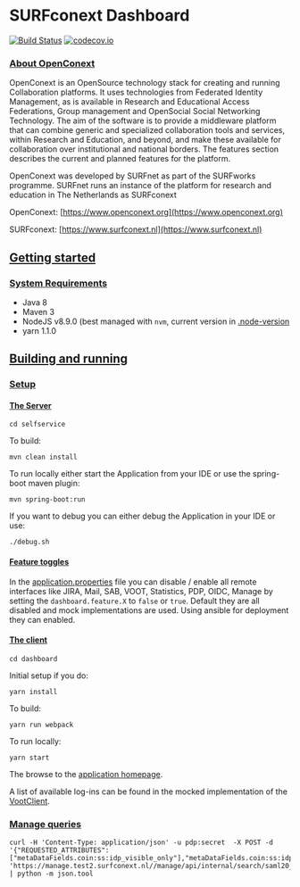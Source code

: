 # SURFconext Dashboard

[![Build Status](https://travis-ci.org/OpenConext/OpenConext-dashboard.svg)](https://travis-ci.org/OpenConext/OpenConext-dashboard)
[![codecov.io](https://codecov.io/github/OpenConext/OpenConext-dashboard/coverage.svg)](https://codecov.io/github/OpenConext/OpenConext-dashboard)

### [About OpenConext](#about_openConext)

OpenConext is an OpenSource technology stack for creating and running Collaboration platforms. It uses technologies from Federated Identity Management, as is available in Research and Educational Access Federations, Group management and OpenSocial Social Networking Technology. The aim of the software is to provide a middleware platform that can combine generic and specialized collaboration tools and services, within Research and Education, and beyond, and make these available for collaboration over institutional and national borders. The features section describes the current and planned features for the platform.

OpenConext was developed by SURFnet as part of the SURFworks programme. SURFnet runs an instance of the platform for research and education in The Netherlands as SURFconext

OpenConext: [https://www.openconext.org](https://www.openconext.org)

SURFconext: [https://www.surfconext.nl](https://www.surfconext.nl)


## [Getting started](#getting_started)

### [System Requirements](#system_requirements)

- Java 8
- Maven 3
- NodeJS v8.9.0 (best managed with `nvm`, current version in [.node-version](dashboard/.node-version)
- yarn 1.1.0

## [Building and running](#building_and_running)

### [Setup](#setup)

#### [The Server](#server)

    cd selfservice

To build:

    mvn clean install

To run locally either start the Application from your IDE or use the spring-boot maven plugin:

    mvn spring-boot:run

If you want to debug you can either debug the Application in your IDE or use:

    ./debug.sh
    
#### [Feature toggles](#feature_toggles)

In the [application.properties](selfservice/src/main/resources/application.properties) file you can disable / enable
all remote interfaces like JIRA, Mail, SAB, VOOT, Statistics, PDP, OIDC, Manage by setting the `dashboard.feature.X`
to `false` or `true`. Default they are all disabled and mock implementations are used. Using ansible for
deployment they can enabled.

#### [The client](#client)

    cd dashboard

Initial setup if you do:

    yarn install

To build:

    yarn run webpack

To run locally:

    yarn start

The browse to the [application homepage](http://localhost:3000/services?mockUser=admin).

A list of available log-ins can be found in the mocked implementation of the [VootClient](selfservice/src/main/java/selfservice/shibboleth/mock/MockShibbolethFilter.java).

### [Manage queries](#manage_queries)
```
curl -H 'Content-Type: application/json' -u pdp:secret  -X POST -d '{"REQUESTED_ATTRIBUTES":["metaDataFields.coin:ss:idp_visible_only"],"metaDataFields.coin:ss:idp_visible_only":"1"}' 'https://manage.test2.surfconext.nl//manage/api/internal/search/saml20_sp' | python -m json.tool
```
